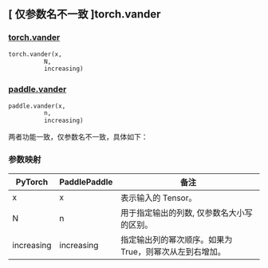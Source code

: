 ## [ 仅参数名不一致 ]torch.vander

### [torch.vander](https://pytorch.org/docs/stable/generated/torch.vander.html?highlight=vander#torch.vander)

```python
torch.vander(x,
          N,
          increasing)
```

### [paddle.vander](https://www.paddlepaddle.org.cn/documentation/docs/zh/develop/api/paddle/vander_cn.html#vander)

```python
paddle.vander(x,
          n,
          increasing)
```

两者功能一致，仅参数名不一致，具体如下：

### 参数映射
| PyTorch       | PaddlePaddle | 备注                                                   |
| ------------- | ------------ | ------------------------------------------------------ |
| x          | x          | 表示输入的 Tensor。                      |
| N          | n        | 用于指定输出的列数, 仅参数名大小写的区别。             |
| increasing        | increasing |  指定输出列的幂次顺序。如果为 True，则幂次从左到右增加。 |
